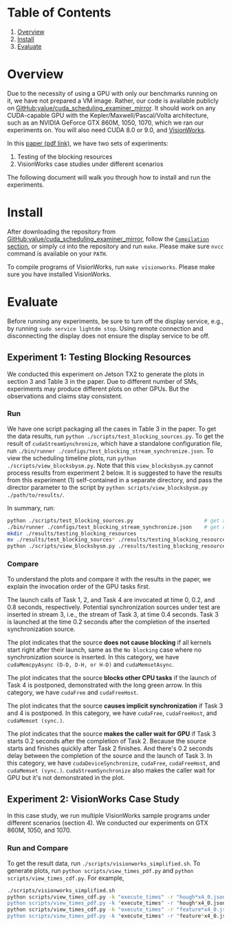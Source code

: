 Table of Contents
==============
1. [Overview](#overview)
2. [Install](#install)
3. [Evaluate](#evaluate)

Overview
========

Due to the necessity of using a GPU with only our benchmarks running on it, we
have not prepared a VM image.  Rather, our code is available publicly on
[GitHub:yalue/cuda\_scheduling\_examiner\_mirror](https://github.com/yalue/cuda_scheduling_examiner_mirror).
It should work on any CUDA-capable GPU with the Kepler/Maxwell/Pascal/Volta
architecture, such as an NVIDIA GeForce GTX 860M, 1050, 1070, which we ran our
experiments on.  You will also need CUDA 8.0 or 9.0, and
[VisionWorks](https://developer.nvidia.com/embedded/visionworks).

In this [paper (pdf link)](https://cs.unc.edu/~anderson/papers/ecrts18c.pdf),
we have two sets of experiments:

1. Testing of the blocking resources
2. VisionWorks case studies under different scenarios

The following document will walk you through how to install and run the experiments.

Install
========

After downloading the repository from
[GitHub:yalue/cuda\_scheduling\_examiner\_mirror](https://github.com/yalue/cuda_scheduling_examiner_mirror),
follow the [``Compilation``
section](https://github.com/yalue/cuda_scheduling_examiner_mirror#compilation),
or simply ``cd`` into the repository and run ``make``.  Please make sure
``nvcc`` command is available on your ``PATH``.

To compile programs of VisionWorks, run ``make visionworks``.  Please make sure
you have installed VisionWorks.

Evaluate
========

Before running any experiments, be sure to turn off the display service, e.g.,
by running ``sudo service lightdm stop``.  Using remote connection and
disconnecting the display does not ensure the display service to be off.

## Experiment 1: Testing Blocking Resources

We conducted this experiment on Jetson TX2 to generate the plots in section 3
and Table 3 in the paper.  Due to different number of SMs, experiments may
produce different plots on other GPUs.  But the observations and claims stay
consistent.

### Run

We have one script packaging all the cases in Table 3 in the paper.  To get the
data results, run ``python ./scripts/test_blocking_sources.py``.  To get the
result of ``cudaStreamSynchronize``, which have a standalone configuration file,
run ``./bin/runner ./configs/test_blocking_stream_synchronize.json``.  To view
the scheduling timeline plots, run ``python ./scripts/view_blocksbysm.py``.  Note
that this ``view_blocksbysm.py`` cannot process results from experiment 2 below.
It is suggested to have the results from this experiment (1) self-contained in a
separate directory, and pass the director parameter to the script by ``python
scripts/view_blocksbysm.py ./path/to/results/``.

In summary, run:

```bash
python ./scripts/test_blocking_sources.py                       # get all results except stream synchronization.
./bin/runner ./configs/test_blocking_stream_synchronize.json    # get results for stream synchronization.
mkdir ./results/testing_blocking_resources
mv ./results/test_blocking_sources* ./results/testing_blocking_resources
python ./scripts/view_blocksbysm.py ./results/testing_blocking_resources   # generate plots
```

### Compare

To understand the plots and compare it with the results in the paper, we
explain the invocation order of the GPU tasks first.

The launch calls of Task 1, 2, and Task 4 are invocated at time 0, 0.2, and 0.8
seconds, respectively.  Potential synchronization sources under test are
inserted in stream 3, i.e., the stream of Task 3,  at time 0.4 seconds. Task 3
is launched at the time 0.2 seconds after the completion of the inserted
synchronization source.

The plot indicates that the source **does not cause blocking** if all kernels
start right after their launch, same as the ``No blocking`` case where no
synchronization source is inserted.  In this category, we have
``cudaMemcpyAsync (D-D, D-H, or H-D)`` and ``cudaMemsetAsync``.

The plot indicates that the source **blocks other CPU tasks** if the launch of
Task 4 is postponed, demonstrated with the long green arrow.  In this category,
we have ``cudaFree`` and ``cudaFreeHost``.

The plot indicates that the source **causes implicit synchronization** if Task
3 and 4 is postponed.  In this category, we have ``cudaFree``,
``cudaFreeHost``, and ``cudaMemset (sync.)``.

The plot indicates that the source **makes the caller wait for GPU** if Task 3
starts 0.2 seconds after the completion of Task 2.  Because the source starts
and finishes quickly after Task 2 finishes.  And there's 0.2 seconds delay
between the completion of the source and the launch of Task 3.  In this
category, we have ``cudaDeviceSynchronize``, ``cudaFree``, ``cudaFreeHost``,
and ``cudaMemset (sync.)``.  ``cudaStreamSynchronize`` also makes the caller
wait for GPU but it's not demonstrated in the plot.
## Experiment 2: VisionWorks Case Study

In this case study, we run multiple VisionWorks sample programs under different
scenarios (section 4).  We conducted our experiments on GTX 860M, 1050, and
1070.

### Run and Compare

To get the result data, run ``./scripts/visionworks_simplified.sh``.  To
generate plots, run ``python scripts/view_times_pdf.py`` and ``python
scripts/view_times_cdf.py``.  For example,

```bash
./scripts/visionworks_simplified.sh
python scripts/view_times_cdf.py -k "execute_times" -r "hough*x4_0.json 	# Figure 5 in the paper
python scripts/view_times_pdf.py -k "execute_times" -r "hough*x4_0.json 	# Figure 6
python scripts/view_times_cdf.py -k "execute_times" -r "feature*x4_0.json 	# Figure 7
python scripts/view_times_pdf.py -k "execute_times" -r "feature*x4_0.json 	# Figure 8
```
